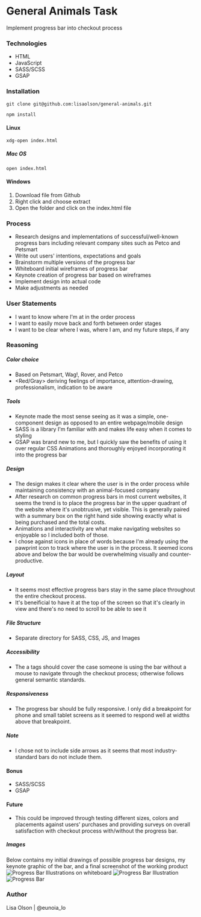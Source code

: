 # General Animals Task
Implement progress bar into checkout process

### Technologies
- HTML
- JavaScript
- SASS/SCSS
- GSAP

### Installation
```git clone git@github.com:lisaolson/general-animals.git```

```npm install```

#### Linux
```xdg-open index.html```

##### Mac OS
```open index.html```

#### Windows
1. Download file from Github
2. Right click and choose extract
3. Open the folder and click on the index.html file

### Process
- Research designs and implementations of successful/well-known progress bars including relevant company sites such as Petco and Petsmart
- Write out users' intentions, expectations and goals
- Brainstorm multiple versions of the progress bar
- Whiteboard initial wireframes of progress bar
- Keynote creation of progress bar based on wireframes
- Implement design into actual code
- Make adjustments as needed

### User Statements
- I want to know where I'm at in the order process
- I want to easily move back and forth between order stages
- I want to be clear where I was, where I am, and my future steps, if any

### Reasoning
##### Color choice
- Based on Petsmart, Wag!, Rover, and Petco
- <Red/Gray> deriving feelings of importance, attention-drawing, professionalism, indication to be aware

##### Tools
- Keynote made the most sense seeing as it was a simple, one-component design as opposed to an entire webpage/mobile design
- SASS is a library I'm familiar with and makes life easy when it comes to styling
- GSAP was brand new to me, but I quickly saw the benefits of using it over regular CSS Animations and thoroughly enjoyed incorporating it into the progress bar

##### Design
- The design makes it clear where the user is in the order process while maintaining consistency with an animal-focused company 
- After research on common progress bars in most current websites, it seems the trend is to place the progress bar in the upper quadrant of the website where it's unobtrusive, yet visible. This is generally paired with a summary box on the right hand side showing exactly what is being purchased and the total costs. 
- Animations and interactivity are what make navigating websites so enjoyable so I included both of those.
- I chose against icons in place of words because I'm already using the pawprint icon to track where the user is in the process.  It seemed icons above and below the bar would be overwhelming visually and counter-productive. 

##### Layout
- It seems most effective progress bars stay in the same place throughout the entire checkout process.
- It's beneificial to have it at the top of the screen so that it's clearly in view and there's no need to scroll to be able to see it

##### File Structure
- Separate directory for SASS, CSS, JS, and Images

##### Accessibility
- The a tags should cover the case someone is using the bar without a mouse to navigate through the checkout process; otherwise follows general semantic standards.

##### Responsiveness
- The progress bar should be fully responsive.  I only did a breakpoint for phone and small tablet screens as it seemed to respond well at widths above that breakpoint.

##### Note
- I chose not to include side arrows as it seems that most industry-standard bars do not include them.

#### Bonus
- SASS/SCSS
- GSAP

#### Future
- This could be improved through testing different sizes, colors and placements against users' purchases and providing surveys on overall satisfaction with checkout process with/without the progress bar.

##### Images
Below contains my initial drawings of possible progress bar designs, my keynote graphic of the bar, and a final screenshot of the working product
![Progress Bar Illustrations on whiteboard](images/ga_whiteboard.jpg)
![Progress Bar Illustration](images/ga_progressBar.png)
![Progress Bar](images/ga_finalProgressBar.png)

### Author
Lisa Olson | @eunoia_lo
